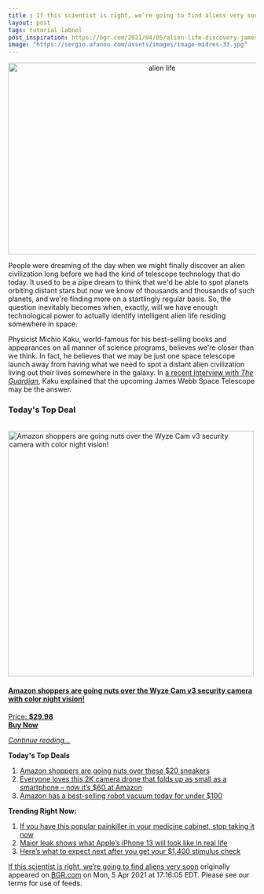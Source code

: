 ```yaml
---
title : If this scientist is right, we’re going to find aliens very soon
layout: post
tags: tutorial labnol
post_inspiration: https://bgr.com/2021/04/05/alien-life-discovery-james-webb/
image: "https://sergio.afanou.com/assets/images/image-midres-33.jpg"
---
```


<center><a href="https://bgr.com/2021/04/05/alien-life-discovery-james-webb/" class="bgr-rss-featured-image bgr-rss-test-class"><img loading="lazy" width="610" height="390" src="https://bgr.com/wp-content/uploads/2020/12/bgrpic-copy-14.jpg?quality=70&amp;strip=all&amp;w=610" class="attachment-feed_normal size-feed_normal wp-post-image" alt="alien life" loading="lazy" srcset="https://bgr.com/wp-content/uploads/2020/12/bgrpic-copy-14.jpg 1750w, https://bgr.com/wp-content/uploads/2020/12/bgrpic-copy-14.jpg?resize=150,96 150w, https://bgr.com/wp-content/uploads/2020/12/bgrpic-copy-14.jpg?resize=300,192 300w, https://bgr.com/wp-content/uploads/2020/12/bgrpic-copy-14.jpg?resize=768,491 768w, https://bgr.com/wp-content/uploads/2020/12/bgrpic-copy-14.jpg?resize=1024,654 1024w, https://bgr.com/wp-content/uploads/2020/12/bgrpic-copy-14.jpg?resize=1536,981 1536w, https://bgr.com/wp-content/uploads/2020/12/bgrpic-copy-14.jpg?resize=610,390 610w, https://bgr.com/wp-content/uploads/2020/12/bgrpic-copy-14.jpg?resize=664,424 664w, https://bgr.com/wp-content/uploads/2020/12/bgrpic-copy-14.jpg?resize=1200,767 1200w, https://bgr.com/wp-content/uploads/2020/12/bgrpic-copy-14.jpg?resize=782,500 782w, https://bgr.com/wp-content/uploads/2020/12/bgrpic-copy-14.jpg?resize=827,528 827w, https://bgr.com/wp-content/uploads/2020/12/bgrpic-copy-14.jpg?resize=800,511 800w" sizes="(max-width: 610px) 100vw, 610px" title="alien life" /></a></center><p>People were dreaming of the day when we might finally discover an alien civilization long before we had the kind of telescope technology that do today. It used to be a pipe dream to think that we'd be able to spot planets orbiting distant stars but now we know of thousands and thousands of such planets, and we're finding more on a startlingly regular basis. So, the question inevitably becomes when, exactly, will we have enough technological power to actually identify intelligent alien life residing somewhere in space.</p>
<p>Physicist Michio Kaku, world-famous for his best-selling books and appearances on all manner of science programs, believes we're closer than we think. In fact, he believes that we may be just one space telescope launch away from having what we need to spot a distant alien civilization living out their lives somewhere in the galaxy. In <a href="https://www.theguardian.com/science/2021/apr/03/string-theory-michio-kaku-aliens-god-equation-large-hadron-collider">a recent interview with <em>The Guardian</em></a>, Kaku explained that the upcoming James Webb Space Telescope may be the answer.</p>
<h3>Today's Top Deal</h3>
<p><a href="https://www.amazon.com/dp/B08N66W9WG?tag=b0c55topdeals-20"><br><img height="500px" width="500px" src="https://m.media-amazon.com/images/I/51Zhst0pADL.jpg" alt="Amazon shoppers are going nuts over the Wyze Cam v3 security camera with color night vision!"><br></a></p>
<h4><a href="https://www.amazon.com/dp/B08N66W9WG?tag=b0c55rss-20">Amazon shoppers are going nuts over the Wyze Cam v3 security camera with color night vision!</a></h4>
<p><a href="https://www.amazon.com/dp/B08N66W9WG?tag=b0c55rss-20">Price: <strong>$29.98</strong></a><br><strong><a href="https://www.amazon.com/dp/B08N66W9WG?tag=b0c55rss-20">Buy Now</a></strong></p>
<p><a href="https://bgr.com/2021/04/05/alien-life-discovery-james-webb/" class="more-link"><em>Continue reading...</em></a></p>

<p><strong>Today's Top Deals</strong></p>
<ol>
<li><a href="https://bgr.com/2021/04/05/amazon-shoppers-are-going-nuts-over-these-20-sneakers/?utm_source=rss&#038;utm_campaign=topdeals">Amazon shoppers are going nuts over these $20 sneakers</a></li>
<li><a href="https://bgr.com/2021/04/05/drone-with-camera-amazon-best-deal-april-2021-potensic-elfin/?utm_source=rss&#038;utm_campaign=topdeals">Everyone loves this 2K camera drone that folds up as small as a smartphone &#8211; now it&#8217;s $60 at Amazon</a></li>
<li><a href="https://bgr.com/2021/04/05/best-robot-vacuum-deals-on-amazon-april-2021/?utm_source=rss&#038;utm_campaign=topdeals">Amazon has a best-selling robot vacuum today for under $100</a></li>
</ol>

<p><strong>Trending Right Now:</strong></p>
<ol>
<li><a href="https://bgr.com/2021/04/05/drug-recall-acetaminophen-tablets/">If you have this popular painkiller in your medicine cabinet, stop taking it now</a></li>
<li><a href="https://bgr.com/2021/04/05/iphone-13-pro-release-notch-smaller-design-mockup/">Major leak shows what Apple&#8217;s iPhone 13 will look like in real life</a></li>
<li><a href="https://bgr.com/2021/04/05/stimulus-check-update-plus-up-payments-irs-announcement/">Here&#8217;s what to expect next after you get your $1,400 stimulus check</a></li>
</ol>
<p><a href="https://bgr.com/2021/04/05/alien-life-discovery-james-webb/">If this scientist is right, we’re going to find aliens very soon</a> originally appeared on <a href="http://bgr.com">BGR.com</a> on Mon, 5 Apr 2021 at 17:16:05 EDT. Please see our terms for use of feeds.</p>